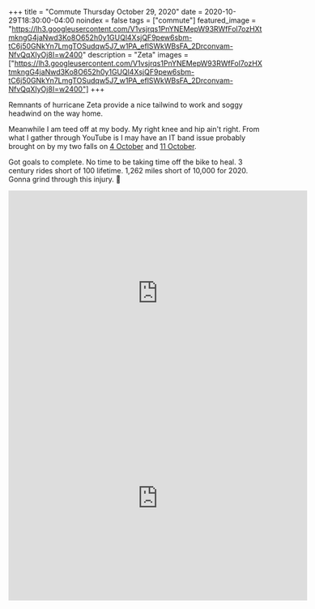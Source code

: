 +++
title =  "Commute Thursday October 29, 2020"
date = 2020-10-29T18:30:00-04:00
noindex = false
tags = ["commute"]
featured_image = "https://lh3.googleusercontent.com/V1vsjrqs1PnYNEMepW93RWfFol7ozHXtmkngG4jaNwd3Ko8O652h0y1GUQl4XsjQF9pew6sbm-tC6j50GNkYn7LmgTOSudqw5J7_w1PA_eflSWkWBsFA_2Drconvam-NfvQqXIyOj8I=w2400"
description = "Zeta"
images = ["https://lh3.googleusercontent.com/V1vsjrqs1PnYNEMepW93RWfFol7ozHXtmkngG4jaNwd3Ko8O652h0y1GUQl4XsjQF9pew6sbm-tC6j50GNkYn7LmgTOSudqw5J7_w1PA_eflSWkWBsFA_2Drconvam-NfvQqXIyOj8I=w2400"]
+++

Remnants of hurricane Zeta provide a nice tailwind to work and soggy headwind on the way home.

Meanwhile I am teed off at my body. My right knee and hip ain't right. From what I gather through YouTube is I may have an IT band issue probably brought on by my two falls on [4 October](/posts/20201004/) and [11 October](/posts/20201011).

Got goals to complete. No time to be taking time off the bike to heal. 3 century rides short of 100 lifetime. 1,262 miles short of 10,000 for 2020. Gonna grind through this injury. 🤞

<iframe height='405' width='590' frameborder='0' allowtransparency='true' scrolling='no' src='https://www.strava.com/activities/4257602030/embed/e646ce943ca7660cc82c2e3db7479168098f3f25'></iframe>

<iframe height='405' width='590' frameborder='0' allowtransparency='true' scrolling='no' src='https://www.strava.com/activities/4260275980/embed/83bf7e0603e5ac319d1da6eeee6fa7be4e4f961d'></iframe>
